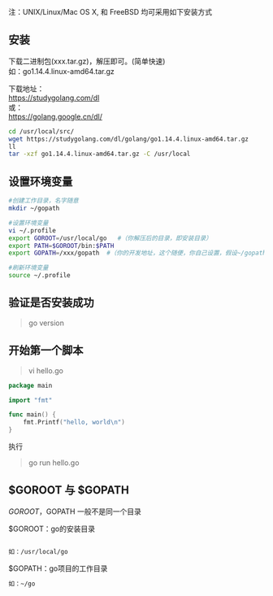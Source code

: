 
注：UNIX/Linux/Mac OS X, 和 FreeBSD 均可采用如下安装方式

  
安装
------------
下载二进制包(xxx.tar.gz)，解压即可。(简单快速)    
如：go1.14.4.linux-amd64.tar.gz  

下载地址：  
https://studygolang.com/dl   
或：  
https://golang.google.cn/dl/    

```sh
cd /usr/local/src/
wget https://studygolang.com/dl/golang/go1.14.4.linux-amd64.tar.gz
ll
tar -xzf go1.14.4.linux-amd64.tar.gz -C /usr/local
```

设置环境变量
------------
```sh
#创建工作目录，名字随意
mkdir ~/gopath

#设置环境变量
vi ~/.profile
export GOROOT=/usr/local/go   #（你解压后的目录，即安装目录）
export PATH=$GOROOT/bin:$PATH
export GOPATH=/xxx/gopath  #（你的开发地址，这个随便，你自己设置，假设~/gopath）

#刷新环境变量
source ~/.profile
```


验证是否安装成功
------------
> go version


开始第一个脚本  
------------
> vi hello.go  
```go
package main

import "fmt"

func main() {
	fmt.Printf("hello, world\n")
}
```

执行  
> go run hello.go  


  
$GOROOT 与 $GOPATH  
-------------
$GOROOT，$GOPATH 一般不是同一个目录  

$GOROOT：go的安装目录
```sh
  
如：/usr/local/go  
```

$GOPATH：go项目的工作目录
```sh
如：~/go  
```



